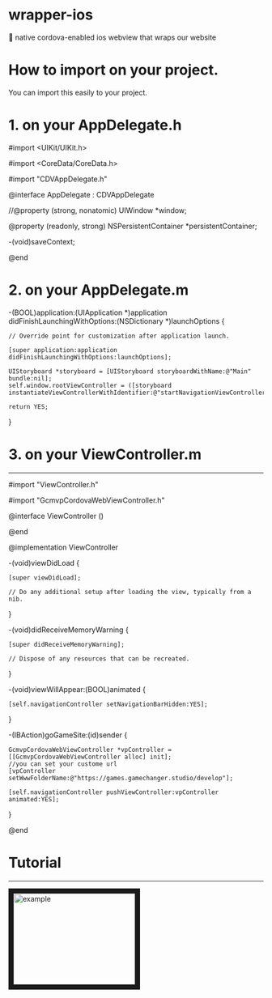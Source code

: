 # wrapper-ios
:iphone: native cordova-enabled ios webview that wraps our website

# How to import on your project.

You can import this easily to your project.

# 1. on your AppDelegate.h

#import <UIKit/UIKit.h>

#import <CoreData/CoreData.h>

#import "CDVAppDelegate.h"

@interface AppDelegate : CDVAppDelegate

//@property (strong, nonatomic) UIWindow *window;

@property (readonly, strong) NSPersistentContainer *persistentContainer;

-(void)saveContext;

@end


# 2. on your AppDelegate.m

-(BOOL)application:(UIApplication *)application didFinishLaunchingWithOptions:(NSDictionary *)launchOptions {

    // Override point for customization after application launch.
    
    [super application:application didFinishLaunchingWithOptions:launchOptions];
    
    UIStoryboard *storyboard = [UIStoryboard storyboardWithName:@"Main" bundle:nil];
    self.window.rootViewController = ([storyboard instantiateViewControllerWithIdentifier:@"startNavigationViewController"]);
    
    return YES;
}

# 3. on your ViewController.m
----

#import "ViewController.h"

#import "GcmvpCordovaWebViewController.h"

@interface ViewController ()

@end

@implementation ViewController

-(void)viewDidLoad {

    [super viewDidLoad];
    
    // Do any additional setup after loading the view, typically from a nib.
}


-(void)didReceiveMemoryWarning {

    [super didReceiveMemoryWarning];
    
    // Dispose of any resources that can be recreated.
}

-(void)viewWillAppear:(BOOL)animated {

    [self.navigationController setNavigationBarHidden:YES];
    
}

-(IBAction)goGameSite:(id)sender {

    GcmvpCordovaWebViewController *vpController = [[GcmvpCordovaWebViewController alloc] init];
    //you can set your custome url
    [vpController setWwwFolderName:@"https://games.gamechanger.studio/develop"];
    
    [self.navigationController pushViewController:vpController animated:YES];
    
}

@end

# Tutorial
----

<a href="http://www.youtube.com/watch?feature=player_embedded&v=bbP4V-B-Rqc
" target="_blank"><img src="http://img.youtube.com/vi/bbP4V-B-Rqc/0.jpg" 
alt="example" width="240" height="180" border="10" /></a>